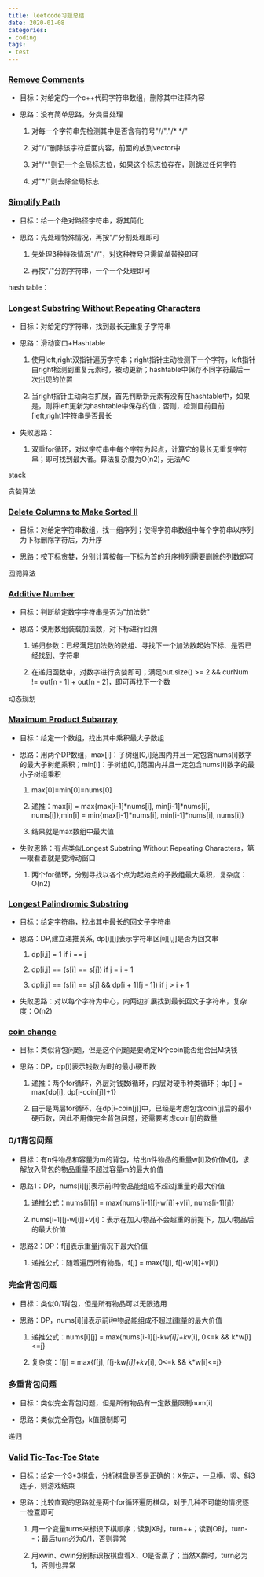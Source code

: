 ```yaml
---
title: leetcode习题总结
date: 2020-01-08
categories:
- coding
tags:
- test
---
```


### [Remove Comments](https://leetcode.com/problems/remove-comments/)

* 目标：对给定的一个c++代码字符串数组，删除其中注释内容

* 思路：没有简单思路，分类目处理

	1. 对每一个字符串先检测其中是否含有符号"//","/* */"
	
	2. 对"//"删除该字符后面内容，前面的放到vector中
	
	3. 对"/*"则记一个全局标志位，如果这个标志位存在，则跳过任何字符
	
	4. 对"*/"则去除全局标志

	
### [Simplify Path](https://leetcode.com/problems/simplify-path/)

* 目标：给一个绝对路径字符串，将其简化

* 思路：先处理特殊情况，再按"/"分割处理即可

	1. 先处理3种特殊情况"//"，对这种符号只需简单替换即可
	
	2. 再按"/"分割字符串，一个一个处理即可

hash table：

### [Longest Substring Without Repeating Characters](https://leetcode.com/problems/longest-substring-without-repeating-characters/)

* 目标：对给定的字符串，找到最长无重复子字符串

* 思路：滑动窗口+Hashtable
	
	1. 使用left,right双指针遍历字符串；right指针主动检测下一个字符，left指针由right检测到重复元素时，被动更新；hashtable中保存不同字符最后一次出现的位置
	
	2. 当right指针主动向右扩展，首先判断新元素有没有在hashtable中，如果是，则将left更新为hashtable中保存的值；否则，检测目前目前[left,right]字符串是否最长

* 失败思路：

	1. 双重for循环，对以字符串中每个字符为起点，计算它的最长无重复字符串；即可找到最大者。算法复杂度为O(n2)，无法AC
	

	
stack

贪婪算法

### [Delete Columns to Make Sorted II](https://leetcode.com/problems/delete-columns-to-make-sorted-ii/)

* 目标：对给定字符串数组，找一组序列；使得字符串数组中每个字符串以序列为下标删除字符后，为升序

* 思路：按下标贪婪，分别计算按每一下标为首的升序排列需要删除的列数即可



回溯算法

### [Additive Number](https://leetcode.com/problems/additive-number/)

* 目标：判断给定数字字符串是否为"加法数"

* 思路：使用数组装载加法数，对下标进行回溯

	1. 递归参数：已经满足加法数的数组、寻找下一个加法数起始下标、是否已经找到、字符串
	
	2. 在递归函数中，对数字进行贪婪即可；满足out.size() >= 2 && curNum != out[n - 1] + out[n - 2]，即可再找下一个数
	
动态规划

### [Maximum Product Subarray](https://leetcode.com/problems/maximum-product-subarray/)

* 目标：给定一个数组，找出其中乘积最大子数组

* 思路：用两个DP数组，max[i]：子树组[0,i]范围内并且一定包含nums[i]数字的最大子树组乘积；min[i]：子树组[0,i]范围内并且一定包含nums[i]数字的最小子树组乘积

	1. max[0]=min[0]=nums[0]
	
	2. 递推：max[i] = max{max[i-1]*nums[i], min[i-1]*nums[i], nums[i]},min[i] = min{max[i-1]*nums[i], min[i-1]*nums[i], nums[i]}
	
	3. 结果就是max数组中最大值

* 失败思路：有点类似Longest Substring Without Repeating Characters，第一眼看着就是要滑动窗口

	1. 两个for循环，分别寻找以各个点为起始点的子数组最大乘积，复杂度：O(n2)
	
### [Longest Palindromic Substring](https://leetcode.com/problems/longest-palindromic-substring/)

* 目标：给定字符串，找出其中最长的回文子字符串

* 思路：DP,建立递推关系, dp[i][j]表示字符串区间[i,j]是否为回文串

	1. dp[i,j] = 1                                      if i == j

    2. dp[i,j] == (s[i] == s[j])                        if j = i + 1

    3. dp[i,j] == (s[i] == s[j] && dp[i + 1][j - 1])    if j > i + 1     

* 失败思路：对以每个字符为中心，向两边扩展找到最长回文子字符串，复杂度：O(n2)

### [coin change](https://leetcode.com/problems/coin-change/)

* 目标：类似背包问题，但是这个问题是要确定N个coin能否组合出M块钱

* 思路：DP，dp[i]表示钱数为i时的最小硬币数

	1. 递推：两个for循环，外层对钱数i循环，内层对硬币种类循环；dp[i] = max{dp[i], dp[i-coin[j]]+1}
	
	2. 由于是两层for循环，在dp[i-coin[j]]中，已经是考虑包含coin[j]后的最小硬币数，因此不用像完全背包问题，还需要考虑coin[j]的数量
	
	
### 0/1背包问题

* 目标：有n件物品和容量为m的背包，给出n件物品的重量w[i]及价值v[i]，求解放入背包的物品重量不超过容量m的最大价值

* 思路1：DP，nums[i][j]表示前i种物品能组成不超过j重量的最大价值

	1. 递推公式：nums[i][j] = max{nums[i-1][j-w[i]]+v[i], nums[i-1][j]}
	
	2. nums[i-1][j-w[i]]+v[i]：表示在加入i物品不会超重的前提下，加入i物品后的最大价值
	
* 思路2：DP：f[j]表示重量j情况下最大价值

	1. 递推公式：随着遍历所有物品，f[j] = max{f[j], f[j-w[i]]+v[i]}


### 完全背包问题

* 目标：类似0/1背包，但是所有物品可以无限选用

* 思路：DP，nums[i][j]表示前i种物品能组成不超过j重量的最大价值

	1. 递推公式：nums[i][j] = max{nums[i-1][j-k*w[i]]+k*v[i], 0<=k && k*w[i]<=j}
		
	2. 复杂度：f[j] = max{f[j], f[j-k*w[i]]+k*v[i], 0<=k && k*w[i]<=j}
	

### 多重背包问题

* 目标：类似完全背包问题，但是所有物品有一定数量限制num[i]

* 思路：类似完全背包，k值限制即可



递归

### [Valid Tic-Tac-Toe State](https://leetcode.com/problems/valid-tic-tac-toe-state/)

* 目标：给定一个3*3棋盘，分析棋盘是否是正确的；X先走，一旦横、竖、斜3连子，则游戏结束

* 思路：比较直观的思路就是两个for循环遍历棋盘，对于几种不可能的情况逐一检查即可

	1. 用一个变量turns来标识下棋顺序；读到X时，turn++；读到O时，turn--；最后turn必为0/1，否则异常
	
	2. 用xwin、owin分别标识按棋盘看X、O是否赢了；当然X赢时，turn必为1，否则也异常
	
	
###
